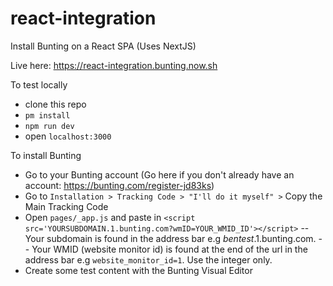 # react-integration
Install Bunting on a React SPA (Uses NextJS)

Live here: https://react-integration.bunting.now.sh

To test locally

- clone this repo
- `pm install`
- `npm run dev`
- open `localhost:3000`

To install Bunting

- Go to your Bunting account (Go here if you don't already have an account: https://bunting.com/register-jd83ks)
- Go to `Installation > Tracking Code > "I'll do it myself" >` Copy the Main Tracking Code
- Open `pages/_app.js` and paste in `<script src='YOURSUBDOMAIN.1.bunting.com?wmID=YOUR_WMID_ID'></script>`
-- Your subdomain is found in the address bar e.g *bentest*.1.bunting.com.
-- Your WMID (website monitor id) is found at the end of the url in the address bar e.g `website_monitor_id=1`. Use the integer only.
- Create some test content with the Bunting Visual Editor
